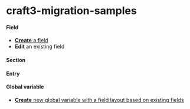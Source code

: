 # craft3-migration-samples


#### Field

- [**Create** a field](https://gist.github.com/jeroenlammerts/de0471dc210749f4afe8d2e69bab46d8)
- **Edit** an existing field

#### Section

#### Entry

#### Global variable

- [**Create** new global variable with a field layout based on existing fields](/create_new_global_with_layout)
